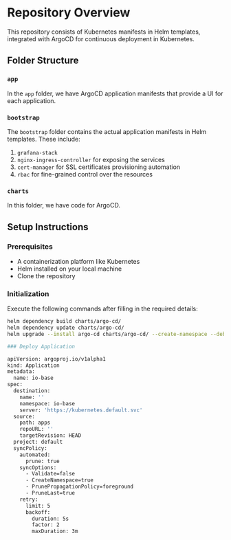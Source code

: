# Repository Overview

This repository consists of Kubernetes manifests in Helm templates, integrated with ArgoCD for continuous deployment in Kubernetes.

## Folder Structure

### `app`

In the `app` folder, we have ArgoCD application manifests that provide a UI for each application.

### `bootstrap`

The `bootstrap` folder contains the actual application manifests in Helm templates. These include:

1. `grafana-stack`
2. `nginx-ingress-controller` for exposing the services
3. `cert-manager` for SSL certificates provisioning automation
4. `rbac` for fine-grained control over the resources

### `charts`

In this folder, we have code for ArgoCD.

## Setup Instructions

### Prerequisites

- A containerization platform like Kubernetes
- Helm installed on your local machine
- Clone the repository

### Initialization

Execute the following commands after filling in the required details:

```sh
helm dependency build charts/argo-cd/
helm dependency update charts/argo-cd/
helm upgrade --install argo-cd charts/argo-cd/ --create-namespace --debug -n argocd

### Deploy Application

apiVersion: argoproj.io/v1alpha1
kind: Application
metadata:
  name: io-base
spec:
  destination:
    name: ''
    namespace: io-base
    server: 'https://kubernetes.default.svc'
  source:
    path: apps
    repoURL: ''
    targetRevision: HEAD
  project: default
  syncPolicy:
    automated:
      prune: true
    syncOptions:
      - Validate=false
      - CreateNamespace=true
      - PrunePropagationPolicy=foreground
      - PruneLast=true
    retry:
      limit: 5
      backoff:
        duration: 5s
        factor: 2
        maxDuration: 3m


